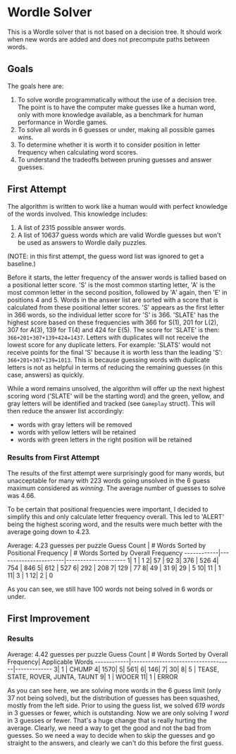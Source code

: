 # Wordle Solver
This is a Wordle solver that is not based on a decision tree. It should work when new words are added and does not precompute paths between words.

## Goals
The goals here are:
1. To solve wordle programmatically without the use of a decision tree. The point is to have the computer make guesses like a human word, only with more knowledge available, as a benchmark for human performance in Wordle games.
2. To solve all words in 6 guesses or under, making all possible games _wins_.
3. To determine whether it is worth it to consider position in letter frequency when calculating word scores.
4. To understand the tradeoffs between pruning guesses and answer guesses.

## First Attempt

The algorithm is written to work like a human would with perfect knowledge of the words involved. This knowledge includes:
1. A list of 2315 possible answer words.
2. A list of 10637 guess words which are valid Wordle guesses but won't be used as answers to Wordle daily puzzles.

(NOTE: in this first attempt, the guess word list was ignored to get a baseline.)

Before it starts, the letter frequency of the answer words is tallied based on a positional letter score. 'S' is the most common starting letter, 'A' is the most common letter in the second position, followed by 'A' again, then 'E' in positions 4 and 5. Words in the answer list are sorted with a score that is calculated from these positional letter scores. 'S' appears as the first letter in 366 words, so the individual letter score for 'S' is 366. 'SLATE' has the highest score based on these frequencies with 366 for S(1), 201 for L(2), 307 for A(3), 139 for T(4) and 424 for E(5). The score for 'SLATE' is then: `366+201+307+139+424=1437`. Letters with duplicates will not receive the lowest score for any duplicate letters. For example: 'SLATS' would not receive points for the final 'S' because it is worth less than the leading 'S': `366+201+307+139=1013`. This is because guessing words with duplicate letters is not as helpful in terms of reducing the remaining guesses (in this case, answers) as quickly.

While a word remains unsolved, the algorithm will offer up the next highest scoring word ('SLATE' will be the starting word) and the green, yellow, and gray letters will be identified and tracked (see `Gameplay` struct). This will then reduce the answer list accordingly:
- words with gray letters will be removed
- words with yellow letters will be retained
- words with green letters in the right position will be retained

### Results from First Attempt
The results of the first attempt were surprisingly good for many words, but unacceptable for many with 223 words going unsolved in the 6 guess maximum considered as _winning_. The average number of guesses to solve was 4.66.

To be certain that positional frequencies were important, I decided to simplify this and only calculate letter frequency overall. This led to 'ALERT' being the highest scoring word, and the results were much better with the average going down to 4.23.

Average: 4.23 guesses per puzzle
Guess Count | # Words Sorted by Positional Frequency | # Words Sorted by Overall Frequency
------------|-----------------------|---------------------
1| 1 | 1
2| 57 | 92
3| 376 | 526
4| 754 | 846
5| 612 | 527
6| 292 | 208
7| 129 | 77
8| 49 | 31
9| 29 | 5
10| 11 | 1
11| 3 | 1
12| 2 | 0

As you can see, we still have 100 words not being solved in 6 words or under.

## First Improvement



### Results
Average: 4.42 guesses per puzzle
Guess Count | # Words Sorted by Overall Frequency| Applicable Words
------------|------------------------------------|-------------
3| 1 | CHUMP
4| 1570| 
5| 561| 
6| 146| 
7| 30| 
8| 5 | TEASE, STATE, ROVER, JUNTA, TAUNT
9| 1 | WOOER
11| 1 | ERROR

As you can see here, we are solving more words in the 6 guess limit (only 37 not being solved), but the distribution of guesses has been squashed, mostly from the left side. Prior to using the guess list, we solved *619 words* in 3 guesses or fewer, which is outstanding. Now we are only solving *1 word* in 3 guesses or fewer. That's a huge change that is really hurting the average. Clearly, we need a way to get the good and not the bad from guesses. So we need a way to decide when to skip the guesses and go straight to the answers, and clearly we can't do this before the first guess.
